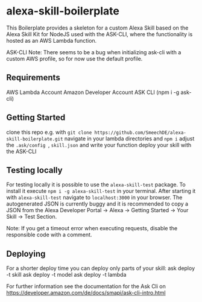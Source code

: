 # alexa-skill-boilerplate
This Boilerplate provides a skeleton for a custom Alexa Skill based on the Alexa Skill Kit for NodeJS used with the ASK-CLI, where the functionality is hosted as an AWS Lambda function.

ASK-CLI Note: There seems to be a bug when initializing ask-cli with a custom AWS profile, so for now use the default profile.

## Requirements
AWS Lambda Account
Amazon Developer Account
ASK CLI (npm i -g ask-cli)

## Getting Started
clone this repo e.g. with ```git clone https://github.com/SmeechDE/alexa-skill-boilerplate.git```
navigate in your lambda directories and ```npm i```
adjust the ```.ask/config ```, ```skill.json``` and write your function
deploy your skill with the ASK-CLI

## Testing locally
For testing locally it is possible to use the ```alexa-skill-test``` package. To install it execute ```npm i -g alexa-skill-test``` in your terminal. After starting it with ```alexa-skill-test``` navigate to ```localhost:3000``` in your browser. The autogenerated JSON is currently buggy and it is recommended to copy a JSON from the Alexa Developer Portal -> Alexa -> Getting Started -> Your Skill -> Test Section.

Note: If you get a timeout error when executing requests, disable the responsible code with a comment.

## Deploying
For a shorter deploy time you can deploy only parts of your skill:
ask deploy -t skill
ask deploy -t model
ask deploy -t lambda

For further information see the documentation for the Ask Cli on https://developer.amazon.com/de/docs/smapi/ask-cli-intro.html
